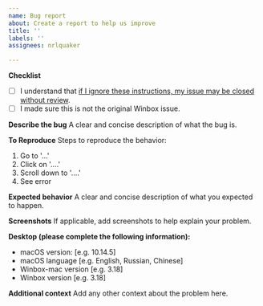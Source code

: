 ```yaml
---
name: Bug report
about: Create a report to help us improve
title: ''
labels: ''
assignees: nrlquaker

---
```


**Checklist**

- [ ] I understand that [if I ignore these instructions, my issue may be closed without review](https://github.com/nrlquaker/winbox-mac#reporting-bugs).
- [ ] I made sure this is not the original Winbox issue.

**Describe the bug**
A clear and concise description of what the bug is.

**To Reproduce**
Steps to reproduce the behavior:
1. Go to '...'
2. Click on '....'
3. Scroll down to '....'
4. See error

**Expected behavior**
A clear and concise description of what you expected to happen.

**Screenshots**
If applicable, add screenshots to help explain your problem.

**Desktop (please complete the following information):**
 - macOS version: [e.g. 10.14.5]
 - macOS language [e.g. English, Russian, Chinese]
 - Winbox-mac version [e.g. 3.18]
 - Winbox version [e.g. 3.18]

**Additional context**
Add any other context about the problem here.
